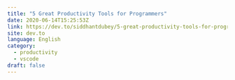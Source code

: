 ```yaml
---
title: "5 Great Productivity Tools for Programmers"
date: 2020-06-14T15:25:53Z
link: https://dev.to/siddhantdubey/5-great-productivity-tools-for-programmers-3oj7?utm_medium=RSS&utm_source=news.12bit.vn
site: dev.to
language: English
category:
  - productivity
  - vscode
draft: false
---
```

